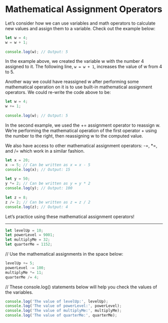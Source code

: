 # Mathematical Assignment Operators
Let’s consider how we can use variables and math operators to calculate new values and assign them to a variable. Check out the example below:

```js
let w = 4;
w = w + 1;
 
console.log(w); // Output: 5
```

In the example above, we created the variable w with the number 4 assigned to it. The following line, ```w = w + 1```, increases the value of w from 4 to 5.

Another way we could have reassigned w after performing some mathematical operation on it is to use built-in mathematical assignment operators. We could re-write the code above to be:

```js
let w = 4;
w += 1;
 
console.log(w); // Output: 5
```

In the second example, we used the += assignment operator to reassign w. We’re performing the mathematical operation of the first operator + using the number to the right, then reassigning w to the computed value.

We also have access to other mathematical assignment operators: -=, *=, and /= which work in a similar fashion.

```js
let x = 20;
x -= 5; // Can be written as x = x - 5
console.log(x); // Output: 15
 
let y = 50;
y *= 2; // Can be written as y = y * 2
console.log(y); // Output: 100
 
let z = 8;
z /= 2; // Can be written as z = z / 2
console.log(z); // Output: 4
```

Let’s practice using these mathematical assignment operators!

***

```js
let levelUp = 10;
let powerLevel = 9001;
let multiplyMe = 32;
let quarterMe = 1152;
```

// Use the mathematical assignments in the space below:

```js
levelUp += 5;
powerLevel -= 100;
multiplyMe *= 11;
quarterMe /= 4;
```

// These console.log() statements below will help you check the values of the variables.

```js 
console.log('The value of levelUp:', levelUp); 
console.log('The value of powerLevel:', powerLevel); 
console.log('The value of multiplyMe:', multiplyMe); 
console.log('The value of quarterMe:', quarterMe);
```